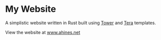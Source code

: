 # My Website

A simplistic website written in Rust built using [Tower](https://github.com/tower-rs/tower) and [Tera](https://tera.netlify.com/)
templates.

View the website at www.ahines.net 